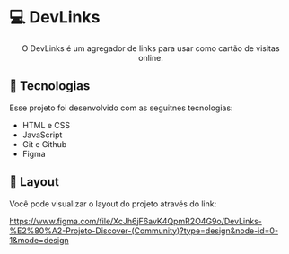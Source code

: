 # 💻 DevLinks

<p align="center">O DevLinks é um agregador de links para usar como cartão de visitas online.</p>

## 🚀 Tecnologias

Esse projeto foi desenvolvido com as seguitnes tecnologias:

- HTML e CSS
- JavaScript
- Git e Github
- Figma

## 🔖 Layout

Você pode visualizar o layout do projeto através do link:

https://www.figma.com/file/XcJh6jF6avK4QpmR2O4G9o/DevLinks-%E2%80%A2-Projeto-Discover-(Community)?type=design&node-id=0-1&mode=design
